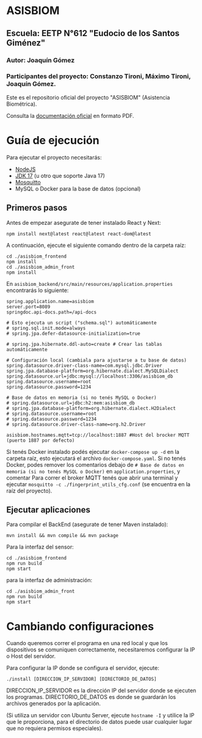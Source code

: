 # ASISBIOM 
## Escuela: EETP N°612 "Eudocio de los Santos Giménez"
### Autor: Joaquín Gómez
### Participantes del proyecto: Constanzo Tironi, Máximo Tironi, Joaquín Gómez.

Este es el repositorio oficial del proyecto "ASISBIOM" (Asistencia Biométrica).

Consulta la [documentación oficial](https://github.com/Joagz/eetp612-asisbiom/tree/dev/docs/pdf) en formato PDF.

# Guía de ejecución

Para ejecutar el proyecto necesitarás:
- [NodeJS](https://nodejs.org/en/download/package-manager)
- [JDK 17](https://openjdk.org/projects/jdk/17/) (u otro que soporte Java 17)
- [Mosquitto](https://mosquitto.org/)
- MySQL o Docker para la base de datos (opcional)

## Primeros pasos
Antes de empezar asegurate de tener instalado React y Next:
```shell
npm install next@latest react@latest react-dom@latest
```
A continuación, ejecute el siguiente comando dentro de la carpeta raíz:
```shell
cd ./asisbiom_frontend 
npm install 
cd ./asisbiom_admin_front 
npm install
```
En ```asisbiom_backend/src/main/resources/application.properties``` encontrarás lo siguiente:
```properties
spring.application.name=asisbiom
server.port=8089
springdoc.api-docs.path=/api-docs

# Esto ejecuta un script ("schema.sql") automáticamente
# spring.sql.init.mode=always
# spring.jpa.defer-datasource-initialization=true

# spring.jpa.hibernate.ddl-auto=create # Crear las tablas automáticamente

# Configuración local (cambiala para ajustarse a tu base de datos)
spring.datasource.driver-class-name=com.mysql.jdbc.Driver
spring.jpa.database-platform=org.hibernate.dialect.MySQLDialect
spring.datasource.url=jdbc:mysql://localhost:3306/asisbiom_db
spring.datasource.username=root
spring.datasource.password=1234

# Base de datos en memoria (si no tenés MySQL o Docker)
# spring.datasource.url=jdbc:h2:mem:asisbiom_db
# spring.jpa.database-platform=org.hibernate.dialect.H2Dialect
# spring.datasource.username=root
# spring.datasource.password=1234
# spring.datasource.driver-class-name=org.h2.Driver

asisbiom.hostnames.mqtt=tcp://localhost:1887 #Host del brocker MQTT (puerto 1887 por defecto)
```

Si tenés Docker instalado podés ejecutar ```docker-compose up -d``` en la carpeta raíz, esto ejecutará el archivo ```docker-compose.yaml```.
Si no tenés Docker, podes remover los comentarios debajo de ```# Base de datos en memoria (si no tenés MySQL o Docker)``` en ```application.properties```, y comentar
Para correr el broker MQTT tenés que abrir una terminal y ejecutar ```mosquitto -c ./fingerprint_utils_cfg.conf``` (se encuentra en la raíz del proyecto).

## Ejecutar aplicaciones
Para compilar el BackEnd (asegurate de tener Maven instalado):
```shell
mvn install && mvn compile && mvn package
```
Para la interfaz del sensor:
```shell
cd ./asisbiom_frontend
npm run build
npm start
```
para la interfaz de administración:
```shell
cd ./asisbiom_admin_front
npm run build
npm start
```

# Cambiando configuraciones
Cuando queremos correr el programa en una red local y que los dispositivos se
comuniquen correctamente, necesitaremos configurar la IP o Host del servidor.

Para configurar la IP donde se configura el servidor, ejecute:

```shell
./install [DIRECCION_IP_SERVIDOR] [DIRECTORIO_DE_DATOS]
```

DIRECCION_IP_SERVIDOR es la dirección IP del servidor donde se ejecuten los programas.
DIRECTORIO_DE_DATOS es donde se guardarán los archivos generados por la aplicación.

(Si utiliza un servidor con Ubuntu Server, ejecute ```hostname -I``` y utilice la IP que le proporciona, para el directorio de datos puede usar cualquier lugar que no requiera permisos especiales).
